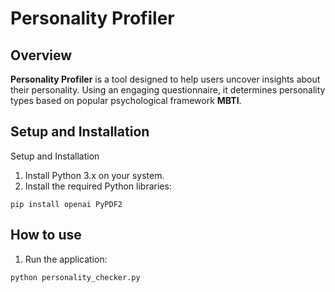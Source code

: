 # Personality Profiler
## Overview
**Personality Profiler** is a tool designed to help users uncover insights about their personality. Using an engaging questionnaire, it determines personality types based on popular psychological framework **MBTI**.

## Setup and Installation
Setup and Installation
1. Install Python 3.x on your system.
2. Install the required Python libraries:
```
pip install openai PyPDF2
```
   
## How to use
1. Run the application:
```
python personality_checker.py
```
